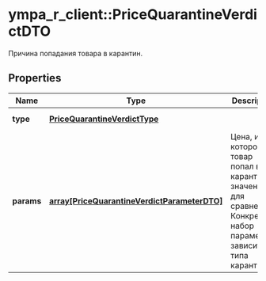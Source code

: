 # ympa_r_client::PriceQuarantineVerdictDTO

Причина попадания товара в карантин.

## Properties
Name | Type | Description | Notes
------------ | ------------- | ------------- | -------------
**type** | [**PriceQuarantineVerdictType**](PriceQuarantineVerdictType.md) |  | [optional] [Enum: ] 
**params** | [**array[PriceQuarantineVerdictParameterDTO]**](PriceQuarantineVerdictParameterDTO.md) | Цена, из-за которой товар попал в карантин, и значения для сравнения. Конкретный набор параметров зависит от типа карантина. | 


